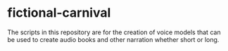 # fictional-carnival
The scripts in this repository are for the creation of voice models that can be used to create audio books and other narration whether short or long.
